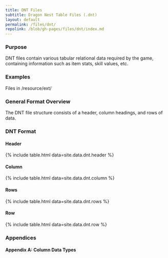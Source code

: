 ```yaml
---
title: DNT Files
subtitle: Dragon Nest Table Files (.dnt)
layout: default
permalink: /files/dnt/
repolink: /blob/gh-pages/files/dnt/index.md
---
```


### Purpose
DNT files contain various tabular relational data required by the game, containing information such as item stats, skill values, etc. 

### Examples
Files in /resource/ext/

### General Format Overview
The DNT file structure consists of a header, column headings, and rows of data.

### DNT Format

#### Header
{% include table.html data=site.data.dnt.header %}

#### Column
{% include table.html data=site.data.dnt.column %}

#### Rows
{% include table.html data=site.data.dnt.rows %}

#### Row
{% include table.html data=site.data.dnt.row %}

### Appendices

#### Appendix A: Column Data Types
